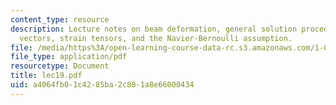```yaml
---
content_type: resource
description: Lecture notes on beam deformation, general solution procedure, displacement
  vectors, strain tensors, and the Navier-Bernoulli assumption.
file: /media/https%3A/open-learning-course-data-rc.s3.amazonaws.com/1-050-engineering-mechanics-i-fall-2007/a4064fb01c4285ba2c801a8e66000434_lec19.pdf
file_type: application/pdf
resourcetype: Document
title: lec19.pdf
uid: a4064fb0-1c42-85ba-2c80-1a8e66000434
---
```

